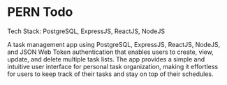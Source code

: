 # PERN Todo

Tech Stack: PostgreSQL, ExpressJS, ReactJS, NodeJS

A task management app using PostgreSQL, ExpressJS, ReactJS, NodeJS, and JSON Web Token authentication that enables users to create, view, update, and delete multiple task lists. The app provides a simple and intuitive user interface for personal task organization, making it effortless for users to keep track of their tasks and stay on top of their schedules.
